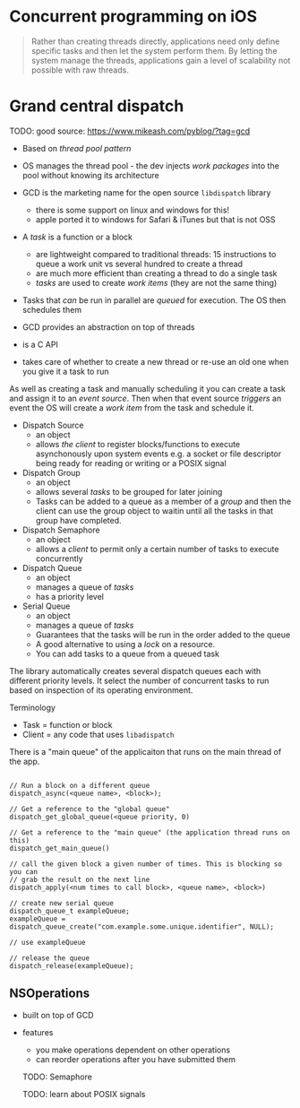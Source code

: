 # Concurrent programming on iOS

> Rather than creating threads directly, applications need only define specific
> tasks and then let the system perform them. By letting the system manage the
> threads, applications gain a level of scalability not possible with raw
> threads.

# Grand central dispatch

TODO: good source: https://www.mikeash.com/pyblog/?tag=gcd

* Based on _thread pool pattern_
* OS manages the thread pool - the dev injects _work packages_ into the pool without knowing its architecture
* GCD is the marketing name for the open source `libdispatch` library
    * there is some support on linux and windows for this!
    * apple ported it to windows for Safari & iTunes but that is not OSS

* A _task_ is a function or a block
    * are lightweight compared to traditional threads: 15 instructions to queue a work unit vs several hundred to create a thread
    * are much more efficient than creating a thread to do a single task
    * _tasks_ are used to create _work items_ (they are not the same thing)
* Tasks that _can_ be run in parallel are _queued_ for execution. The OS then schedules them
* GCD provides an abstraction on top of threads
* is a C API
* takes care of whether to create a new thread or re-use an old one when you give it a task to run

As well as creating a task and manually scheduling it you can create a task and assign it to an _event source_. Then when that event source _triggers_ an event the OS will create a _work item_ from the task and schedule it.


* Dispatch Source
    * an object
    * allows _the client_ to register blocks/functions to execute asynchonously
      upon system events e.g. a socket or file descriptor being ready for
      reading or writing or a POSIX signal
* Dispatch Group
    * an object
    * allows several _tasks_ to be grouped for later joining
    * Tasks can be added to a queue as a member of a _group_ and then the client can use the group object to waitin until all the tasks in that group have completed.
* Dispatch Semaphore
    * an object
    * allows a _client_ to permit only a certain number of tasks to execute concurrently
* Dispatch Queue
    * an object
    * manages a queue of _tasks_
    * has a priority level
* Serial Queue
    * an object
    * manages a queue of _tasks_
    * Guarantees that the tasks will be run in the order added to the queue
    * A good alternative to using a _lock_ on a resource.
    * You can add tasks to a queue from a queued task

The library automatically creates several dispatch queues each with different
priority levels. It select the number of concurrent tasks to run based on
inspection of its operating environment.

Terminology

* Task = function or block
* Client = any code that uses `libadispatch`


There is a "main queue" of the applicaiton that runs on the main thread of the app.

```objc

// Run a block on a different queue
dispatch_async(<queue name>, <block>);

// Get a reference to the "global queue"
dispatch_get_global_queue(<queue priority, 0)

// Get a reference to the "main queue" (the application thread runs on this)
dispatch_get_main_queue()

// call the given block a given number of times. This is blocking so you can
// grab the result on the next line
dispatch_apply(<num times to call block>, <queue name>, <block>)

// create new serial queue
dispatch_queue_t exampleQueue;
exampleQueue = dispatch_queue_create("com.example.some.unique.identifier", NULL);

// use exampleQueue

// release the queue
dispatch_release(exampleQueue);
```

## NSOperations

* built on top of GCD
* features
    * you make operations dependent on other operations
    * can reorder operations after you have submitted them

    TODO: Semaphore

    TODO: learn about POSIX signals

